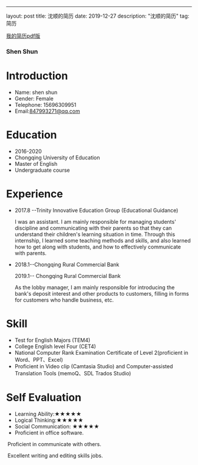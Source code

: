 ---
layout: post
title: 沈顺的简历
date: 2019-12-27
description: "沈顺的简历"
tag: 简历

[我的简历pdf版](file:///C:/Users/ss/Desktop/all/resume/my%20resume.pdf)


### **Shen Shun**          

# Introduction

- Name: shen shun
- Gender: Female
- Telephone: 15696309951
- Email:847993271@qq.com

# Education

-  2016-2020                   
- Chongqing University of Education
-  Master of English
- Undergraduate course

# Experience
- 2017.8 --Trinity Innovative Education Group (Educational Guidance)

  I was an assistant. I am mainly responsible for managing students' discipline and communicating with their parents so that they can understand their children's learning situation in time. Through this internship, I learned some teaching methods and skills, and also learned how to get along with students, and how to effectively communicate with parents.

- 2018.1--Chongqing Rural Commercial Bank

  2019.1-- Chongqing Rural Commercial Bank

  As the lobby manager, I am mainly responsible for introducing the bank's deposit interest and other products to customers, filling in forms for customers who handle business, etc. 

# Skill
- Test for English Majors (TEM4)
- College English level Four (CET4)
- National Computer Rank Examination Certificate of Level 2(proficient in Word、PPT、Excel)
- Proficient in Video clip (Camtasia Studio) and Computer-assisted Translation Tools (memoQ、SDL Trados Studio)

# Self Evaluation
-  Learning Ability:★★★★★
- Logical Thinking:★★★★★
- Social Communication: ★★★★★
- Proficient in office software. 

​       Proficient in communicate with others.

​       Excellent writing and editing skills jobs.
	